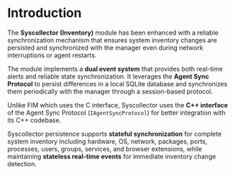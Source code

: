 # Introduction

The **Syscollector (Inventory)** module has been enhanced with a reliable synchronization mechanism that ensures system inventory changes are persisted and synchronized with the manager even during network interruptions or agent restarts.

The module implements a **dual event system** that provides both real-time alerts and reliable state synchronization. It leverages the **Agent Sync Protocol** to persist differences in a local SQLite database and synchronizes them periodically with the manager through a session-based protocol.

Unlike FIM which uses the C interface, Syscollector uses the **C++ interface** of the Agent Sync Protocol (`IAgentSyncProtocol`) for better integration with its C++ codebase.

Syscollector persistence supports **stateful synchronization** for complete system inventory including hardware, OS, network, packages, ports, processes, users, groups, services, and browser extensions, while maintaining **stateless real-time events** for immediate inventory change detection.
